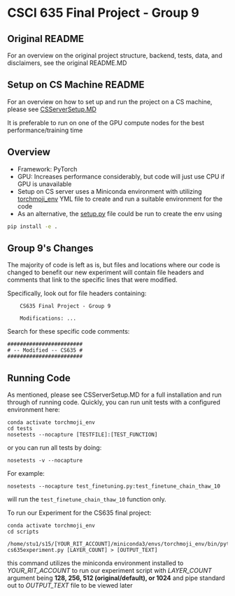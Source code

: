 # CSCI 635 Final Project - Group 9

## Original README
For an overview on the original project structure, backend, tests, data, and disclaimers, see the original README.MD

## Setup on CS Machine README
For an overview on how to set up and run the project on a CS machine, please see [CSServerSetup.MD](CSServerSetup.MD)

It is preferable to run on one of the GPU compute nodes for the best performance/training time

## Overview
- Framework: PyTorch
- GPU: Increases performance considerably, but code will just use CPU if GPU is unavailable
- Setup on CS server uses a Miniconda environment with utilizing [torchmoji_env](torchmoji_env) YML file to create and run a suitable environment for the code
- As an alternative, the [setup.py](setup.py) file could be run to create the env using 
```bash
pip install -e .
```

## Group 9's Changes
The majority of code is left as is, but files and locations where our code is changed to benefit our new experiment will contain file headers and comments that link to the specific lines that were modified.

Specifically, look out for file headers containing:
```
    CS635 Final Project - Group 9

    Modifications: ...
```

Search for these specific code comments:
```
########################
# -- Modified -- CS635 #
########################
```

## Running Code
As mentioned, please see CSServerSetup.MD for a full installation and run through of running code.
Quickly, you can run unit tests with a configured environment here:
```
conda activate torchmoji_env
cd tests
nosetests --nocapture [TESTFILE]:[TEST_FUNCTION]
```
or you can run all tests by doing:
```
nosetests -v --nocapture
```
For example:
```
nosetests --nocapture test_finetuning.py:test_finetune_chain_thaw_10
```
will run the ```test_finetune_chain_thaw_10``` function only.

To run our Experiment for the CS635 final project:
```
conda activate torchmoji_env
cd scripts

/home/stu1/s15/[YOUR_RIT_ACCOUNT]/miniconda3/envs/torchmoji_env/bin/python cs635experiment.py [LAYER_COUNT] > [OUTPUT_TEXT]
```
this command utilizes the miniconda environment installed to *YOUR_RIT_ACCOUNT* to run our experiment script with *LAYER_COUNT* argument being **128, 256, 512 (original/default), or 1024** and pipe standard out to *OUTPUT_TEXT* file to be viewed later